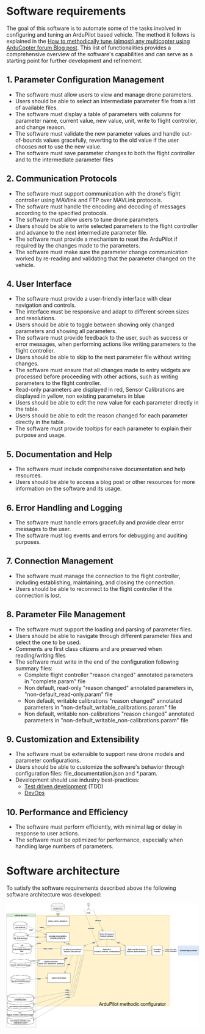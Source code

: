 # Software requirements

The goal of this software is to automate some of the tasks involved in configuring and tuning an ArduPilot based vehicle.
The method it follows is explained in the [How to methodically tune (almost) any multicopter using ArduCopter forum Blog post](https://discuss.ardupilot.org/t/how-to-methodically-tune-almost-any-multicopter-using-arducopter-4-4-x/110842/1). 
This list of functionalities provides a comprehensive overview of the software's capabilities and can serve as a starting point for further development and refinement.

## 1. Parameter Configuration Management
- The software must allow users to view and manage drone parameters.
- Users should be able to select an intermediate parameter file from a list of available files.
- The software must display a table of parameters with columns for parameter name, current value, new value, unit, write to flight controller, and change reason.
- The software must validate the new parameter values and handle out-of-bounds values gracefully, reverting to the old value if the user chooses not to use the new value.
- The software must save parameter changes to both the flight controller and to the intermediate parameter files

## 2. Communication Protocols
- The software must support communication with the drone's flight controller using MAVlink and FTP over MAVLink protocols.
- The software must handle the encoding and decoding of messages according to the specified protocols.
- The software must allow users to tune drone parameters.
- Users should be able to write selected parameters to the flight controller and advance to the next intermediate parameter file.
- The software must provide a mechanism to reset the ArduPilot if required by the changes made to the parameters.
- The software must make sure the parameter change communication worked by re-reading and validating that the parameter changed on the vehicle.

## 4. User Interface
- The software must provide a user-friendly interface with clear navigation and controls.
- The interface must be responsive and adapt to different screen sizes and resolutions.
- Users should be able to toggle between showing only changed parameters and showing all parameters.
- The software must provide feedback to the user, such as success or error messages, when performing actions like writing parameters to the flight controller.
- Users should be able to skip to the next parameter file without writing changes.
- The software must ensure that all changes made to entry widgets are processed before proceeding with other actions, such as writing parameters to the flight controller.
- Read-only parameters are displayed in red, Sensor Calibrations are displayed in yellow, non existing parameters in blue
- Users should be able to edit the new value for each parameter directly in the table.
- Users should be able to edit the reason changed for each parameter directly in the table.
- The software must provide tooltips for each parameter to explain their purpose and usage.

## 5. Documentation and Help
- The software must include comprehensive documentation and help resources.
- Users should be able to access a blog post or other resources for more information on the software and its usage.

## 6. Error Handling and Logging
- The software must handle errors gracefully and provide clear error messages to the user.
- The software must log events and errors for debugging and auditing purposes.

## 7. Connection Management
- The software must manage the connection to the flight controller, including establishing, maintaining, and closing the connection.
- Users should be able to reconnect to the flight controller if the connection is lost.

## 8. Parameter File Management
- The software must support the loading and parsing of parameter files.
- Users should be able to navigate through different parameter files and select the one to be used.
- Comments are first class citizens and are preserved when reading/writing files
- The software must write in the end of the configuration following summary files:
  - Complete flight controller "reason changed" annotated parameters in "complete.param" file
  - Non default, read-only "reason changed" annotated parameters in, "non-default_read-only.param" file
  - Non default, writable calibrations "reason changed" annotated parameters in "non-default_writable_calibrations.param" file
  - Non default, writable non-calibrations "reason changed" annotated parameters in "non-default_writable_non-calibrations.param" file


## 9. Customization and Extensibility
- The software must be extensible to support new drone models and parameter configurations.
- Users should be able to customize the software's behavior through configuration files: file_documentation.json and *.param.
- Development should use industry best-practices:
  - [Test driven development](https://en.wikipedia.org/wiki/Test-driven_development) (TDD)
  - [DevOps](https://en.wikipedia.org/wiki/DevOps)

## 10. Performance and Efficiency
- The software must perform efficiently, with minimal lag or delay in response to user actions.
- The software must be optimized for performance, especially when handling large numbers of parameters.


# Software architecture

To satisfy the software requirements described above the following software architecture was developed:

![Software Architecture diagram](Architecture.drawio.png)
